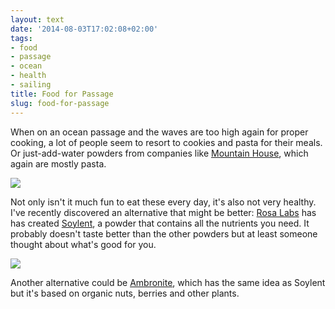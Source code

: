 ```yaml
---
layout: text
date: '2014-08-03T17:02:08+02:00'
tags:
- food
- passage
- ocean
- health
- sailing
title: Food for Passage
slug: food-for-passage
---
```

When on an ocean passage and the waves are too high again for proper cooking, a lot of people seem to resort to cookies and pasta for their meals. Or just-add-water powders from companies like [Mountain House](http://www.mountainhouse.com/), which again are mostly pasta.

![](https://31.media.tumblr.com/f82f5bb3dd7598a4f2ba3187e9eb21fb/tumblr_inline_n9qkdzf7YZ1qcydz0.png)

Not only isn't it much fun to eat these every day, it's also not very healthy. I've recently discovered an alternative that might be better: [Rosa Labs](http://www.rosalabs.com/) has has created [Soylent](http://www.soylent.me/), a powder that contains all the nutrients you need. It probably doesn't taste better than the other powders but at least someone thought about what's good for you.

![](https://31.media.tumblr.com/9df405ca93ecd98d93872ac5f858f274/tumblr_inline_n9qkeaOqr21qcydz0.png)

Another alternative could be [Ambronite](http://ambronite.com/), which has the same idea as Soylent but it's based on organic nuts, berries and other plants.

